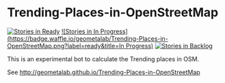 # Trending-Places-in-OpenStreetMap
[![Stories in Ready](https://badge.waffle.io/geometalab/Trending-Places-in-OpenStreetMap.png?label=ready&title=Ready)](https://waffle.io/geometalab/Trending-Places-in-OpenStreetMap)
[![Stories in In Progress](https://badge.waffle.io/geometalab/Trending-Places-in-OpenStreetMap.png?label=ready&title=In Progress)](https://waffle.io/geometalab/Trending-Places-in-OpenStreetMap)
[![Stories in Backlog](https://badge.waffle.io/geometalab/Trending-Places-in-OpenStreetMap.png?label=ready&title=Backlog)](https://waffle.io/geometalab/Trending-Places-in-OpenStreetMap)

This is an experimental bot to calculate the Trending places in OSM.

See http://geometalab.github.io/Trending-Places-in-OpenStreetMap
